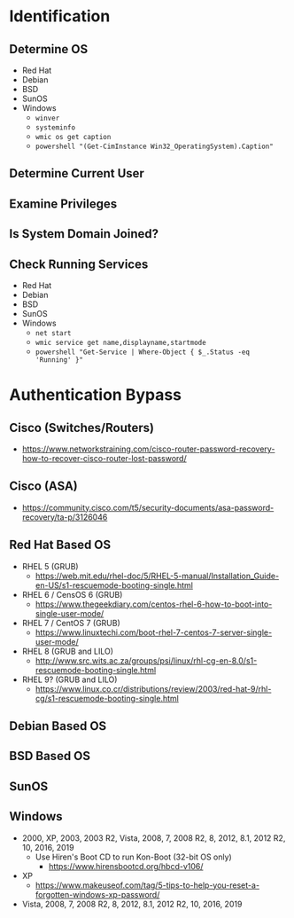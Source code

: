 # Identification
## Determine OS
- Red Hat
- Debian
- BSD
- SunOS
- Windows
  - `winver`
  - `systeminfo`
  - `wmic os get caption`
  - `powershell "(Get-CimInstance Win32_OperatingSystem).Caption"`
## Determine Current User
## Examine Privileges
## Is System Domain Joined?
## Check Running Services
- Red Hat
- Debian
- BSD
- SunOS
- Windows
  - `net start`
  - `wmic service get name,displayname,startmode`
  - `powershell "Get-Service | Where-Object { $_.Status -eq 'Running' }"`
# Authentication Bypass
## Cisco (Switches/Routers)
- https://www.networkstraining.com/cisco-router-password-recovery-how-to-recover-cisco-router-lost-password/
## Cisco (ASA)
- https://community.cisco.com/t5/security-documents/asa-password-recovery/ta-p/3126046
## Red Hat Based OS
- RHEL 5 (GRUB)
  - https://web.mit.edu/rhel-doc/5/RHEL-5-manual/Installation_Guide-en-US/s1-rescuemode-booting-single.html
- RHEL 6 / CensOS 6 (GRUB)
  - https://www.thegeekdiary.com/centos-rhel-6-how-to-boot-into-single-user-mode/
- RHEL 7 / CentOS 7 (GRUB)
  - https://www.linuxtechi.com/boot-rhel-7-centos-7-server-single-user-mode/
- RHEL 8 (GRUB and LILO)
  - http://www.src.wits.ac.za/groups/psi/linux/rhl-cg-en-8.0/s1-rescuemode-booting-single.html
- RHEL 9? (GRUB and LILO)
  - https://www.linux.co.cr/distributions/review/2003/red-hat-9/rhl-cg/s1-rescuemode-booting-single.html
## Debian Based OS
## BSD Based OS
## SunOS
## Windows
- 2000, XP, 2003, 2003 R2, Vista, 2008, 7, 2008 R2, 8, 2012, 8.1, 2012 R2, 10, 2016, 2019
  - Use Hiren's Boot CD to run Kon-Boot (32-bit OS only)
    - https://www.hirensbootcd.org/hbcd-v106/
- XP
  - https://www.makeuseof.com/tag/5-tips-to-help-you-reset-a-forgotten-windows-xp-password/
- Vista, 2008, 7, 2008 R2, 8, 2012, 8.1, 2012 R2, 10, 2016, 2019
